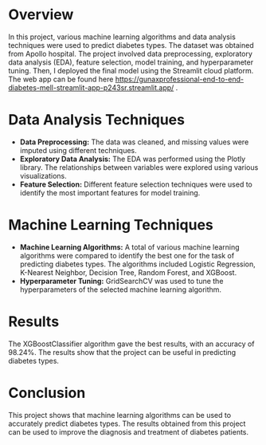 # Overview
In this project, various machine learning algorithms and data analysis techniques were used to predict diabetes types. The dataset was obtained from Apollo hospital. The project involved data preprocessing, exploratory data analysis (EDA), feature selection, model training, and hyperparameter tuning. Then, I deployed the final model using the Streamlit cloud platform. The web app can be found here https://gunaxprofessional-end-to-end-diabetes-mell-streamlit-app-p243sr.streamlit.app/ .

# Data Analysis Techniques
+ **Data Preprocessing:** The data was cleaned, and missing values were imputed using different techniques.
+ **Exploratory Data Analysis:** The EDA was performed using the Plotly library. The relationships between variables were explored using various visualizations.
+ **Feature Selection:** Different feature selection techniques were used to identify the most important features for model training.

# Machine Learning Techniques
+ **Machine Learning Algorithms:** A total of various machine learning algorithms were compared to identify the best one for the task of predicting diabetes types. The algorithms included Logistic Regression, K-Nearest Neighbor, Decision Tree, Random Forest, and XGBoost.
+ **Hyperparameter Tuning:** GridSearchCV was used to tune the hyperparameters of the selected machine learning algorithm.

# Results
The XGBoostClassifier algorithm gave the best results, with an accuracy of 98.24%. The results show that the project can be useful in predicting diabetes types.

# Conclusion
This project shows that machine learning algorithms can be used to accurately predict diabetes types. The results obtained from this project can be used to improve the diagnosis and treatment of diabetes patients.
